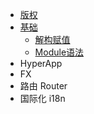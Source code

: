 - [版权](COPYRIGHT.md)
- [基础](basic/README.md)
  - [解构赋值](basic/destructuring.md)
  - [Module语法](basic/module.md)
- HyperApp
- FX
- 路由 Router
- 国际化 i18n

